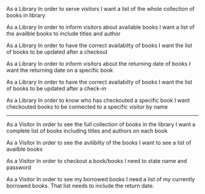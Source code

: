 As a Library
In order to serve visitors
I want a list of the whole collection of books in library

As a Library
In order to inform visitors about available books
I want a list of the availble books to include titles and author

As a Library
In order to have the correct availabilty of books
I want the list of books to be updated after a checkout

As a Library
In order to inform visitors about the returning date of books
I want the returning date on a specific book

As a Library
In order to have the correct availabilty of books
I want the list of books to be updated after a check-in

As a Library
In order to know who has checkouted a specific book
I want checkouted books to be connected to a specific visitor by name


_________________________________________________________________________________


As a Visitor
In order to see the full collection of books in the library
I want a complete list of books including titles and authors on each book

As a Visitor
In order to see the avilibilty of the books
I want to see a list of availble books

As a Visitor
In order to checkout a book/books
I need to state name and password

As a Visitor
In order to see my borrowed books
I need a list of my currently borrowed books. That list needs to include the return date.





